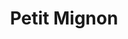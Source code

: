 --- 
title: "Petit Mignon"
publishdate: "2019-4-4T16:48:46+02:00"
src: "https://365manga.net/manga/petit-mignon"
image: "https://data.365manga.net/images/thumbnails/24287-petit-mignon.jpg"
description: ""
---